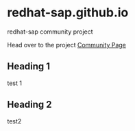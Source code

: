# redhat-sap.github.io
redhat-sap community project

Head over to the project [Community Page](https://redhat-sap.github.io)

## Heading 1

test 1

## Heading 2

test2
